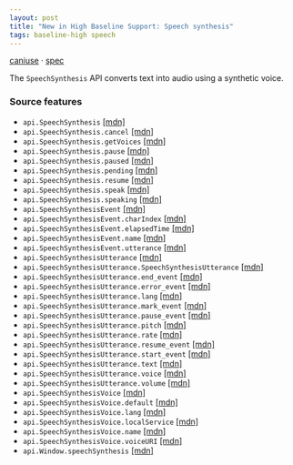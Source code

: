 ```yaml
---
layout: post
title: "New in High Baseline Support: Speech synthesis"
tags: baseline-high speech
---
```


[caniuse](https://caniuse.com/?search=speech-synthesis) · [spec](https://wicg.github.io/speech-api/#tts-section)

The `SpeechSynthesis` API converts text into audio using a synthetic voice.

### Source features

- ``api.SpeechSynthesis`` [[mdn]](https://https://developer.mozilla.org/en-US/search?q=api.SpeechSynthesis)
- ``api.SpeechSynthesis.cancel`` [[mdn]](https://https://developer.mozilla.org/en-US/search?q=api.SpeechSynthesis.cancel)
- ``api.SpeechSynthesis.getVoices`` [[mdn]](https://https://developer.mozilla.org/en-US/search?q=api.SpeechSynthesis.getVoices)
- ``api.SpeechSynthesis.pause`` [[mdn]](https://https://developer.mozilla.org/en-US/search?q=api.SpeechSynthesis.pause)
- ``api.SpeechSynthesis.paused`` [[mdn]](https://https://developer.mozilla.org/en-US/search?q=api.SpeechSynthesis.paused)
- ``api.SpeechSynthesis.pending`` [[mdn]](https://https://developer.mozilla.org/en-US/search?q=api.SpeechSynthesis.pending)
- ``api.SpeechSynthesis.resume`` [[mdn]](https://https://developer.mozilla.org/en-US/search?q=api.SpeechSynthesis.resume)
- ``api.SpeechSynthesis.speak`` [[mdn]](https://https://developer.mozilla.org/en-US/search?q=api.SpeechSynthesis.speak)
- ``api.SpeechSynthesis.speaking`` [[mdn]](https://https://developer.mozilla.org/en-US/search?q=api.SpeechSynthesis.speaking)
- ``api.SpeechSynthesisEvent`` [[mdn]](https://https://developer.mozilla.org/en-US/search?q=api.SpeechSynthesisEvent)
- ``api.SpeechSynthesisEvent.charIndex`` [[mdn]](https://https://developer.mozilla.org/en-US/search?q=api.SpeechSynthesisEvent.charIndex)
- ``api.SpeechSynthesisEvent.elapsedTime`` [[mdn]](https://https://developer.mozilla.org/en-US/search?q=api.SpeechSynthesisEvent.elapsedTime)
- ``api.SpeechSynthesisEvent.name`` [[mdn]](https://https://developer.mozilla.org/en-US/search?q=api.SpeechSynthesisEvent.name)
- ``api.SpeechSynthesisEvent.utterance`` [[mdn]](https://https://developer.mozilla.org/en-US/search?q=api.SpeechSynthesisEvent.utterance)
- ``api.SpeechSynthesisUtterance`` [[mdn]](https://https://developer.mozilla.org/en-US/search?q=api.SpeechSynthesisUtterance)
- ``api.SpeechSynthesisUtterance.SpeechSynthesisUtterance`` [[mdn]](https://https://developer.mozilla.org/en-US/search?q=api.SpeechSynthesisUtterance.SpeechSynthesisUtterance)
- ``api.SpeechSynthesisUtterance.end_event`` [[mdn]](https://https://developer.mozilla.org/en-US/search?q=api.SpeechSynthesisUtterance.end_event)
- ``api.SpeechSynthesisUtterance.error_event`` [[mdn]](https://https://developer.mozilla.org/en-US/search?q=api.SpeechSynthesisUtterance.error_event)
- ``api.SpeechSynthesisUtterance.lang`` [[mdn]](https://https://developer.mozilla.org/en-US/search?q=api.SpeechSynthesisUtterance.lang)
- ``api.SpeechSynthesisUtterance.mark_event`` [[mdn]](https://https://developer.mozilla.org/en-US/search?q=api.SpeechSynthesisUtterance.mark_event)
- ``api.SpeechSynthesisUtterance.pause_event`` [[mdn]](https://https://developer.mozilla.org/en-US/search?q=api.SpeechSynthesisUtterance.pause_event)
- ``api.SpeechSynthesisUtterance.pitch`` [[mdn]](https://https://developer.mozilla.org/en-US/search?q=api.SpeechSynthesisUtterance.pitch)
- ``api.SpeechSynthesisUtterance.rate`` [[mdn]](https://https://developer.mozilla.org/en-US/search?q=api.SpeechSynthesisUtterance.rate)
- ``api.SpeechSynthesisUtterance.resume_event`` [[mdn]](https://https://developer.mozilla.org/en-US/search?q=api.SpeechSynthesisUtterance.resume_event)
- ``api.SpeechSynthesisUtterance.start_event`` [[mdn]](https://https://developer.mozilla.org/en-US/search?q=api.SpeechSynthesisUtterance.start_event)
- ``api.SpeechSynthesisUtterance.text`` [[mdn]](https://https://developer.mozilla.org/en-US/search?q=api.SpeechSynthesisUtterance.text)
- ``api.SpeechSynthesisUtterance.voice`` [[mdn]](https://https://developer.mozilla.org/en-US/search?q=api.SpeechSynthesisUtterance.voice)
- ``api.SpeechSynthesisUtterance.volume`` [[mdn]](https://https://developer.mozilla.org/en-US/search?q=api.SpeechSynthesisUtterance.volume)
- ``api.SpeechSynthesisVoice`` [[mdn]](https://https://developer.mozilla.org/en-US/search?q=api.SpeechSynthesisVoice)
- ``api.SpeechSynthesisVoice.default`` [[mdn]](https://https://developer.mozilla.org/en-US/search?q=api.SpeechSynthesisVoice.default)
- ``api.SpeechSynthesisVoice.lang`` [[mdn]](https://https://developer.mozilla.org/en-US/search?q=api.SpeechSynthesisVoice.lang)
- ``api.SpeechSynthesisVoice.localService`` [[mdn]](https://https://developer.mozilla.org/en-US/search?q=api.SpeechSynthesisVoice.localService)
- ``api.SpeechSynthesisVoice.name`` [[mdn]](https://https://developer.mozilla.org/en-US/search?q=api.SpeechSynthesisVoice.name)
- ``api.SpeechSynthesisVoice.voiceURI`` [[mdn]](https://https://developer.mozilla.org/en-US/search?q=api.SpeechSynthesisVoice.voiceURI)
- ``api.Window.speechSynthesis`` [[mdn]](https://https://developer.mozilla.org/en-US/search?q=api.Window.speechSynthesis)
